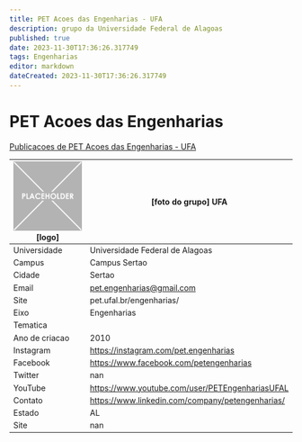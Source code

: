```yaml
---
title: PET Acoes das Engenharias - UFA
description: grupo da Universidade Federal de Alagoas
published: true
date: 2023-11-30T17:36:26.317749
tags: Engenharias
editor: markdown
dateCreated: 2023-11-30T17:36:26.317749
---
```


# PET Acoes das Engenharias

[Publicacoes de PET Acoes das Engenharias - UFA](/atividade/13PETAcoesdasEngenhariasUFA/feed.md)

| ![placeholder.png](/placeholder.png) [logo] | [foto do grupo] UFA         |
| ------------------------------------------- | ------------------------------------------------- |
| Universidade                                | Universidade Federal de Alagoas      |
| Campus                                      | Campus Sertao            |
| Cidade                                      | Sertao             |
| Email                                       | pet.engenharias@gmail.com             |
| Site                                        | pet.ufal.br/engenharias/              |
| Eixo                                        | Engenharias              |
| Tematica                                    |           |
| Ano de criacao                              | 2010        |
| Instagram                                   | https://instagram.com/pet.engenharias         |
| Facebook                                    | https://www.facebook.com/petengenharias          |
| Twitter                                     | nan           |
| YouTube                                     | https://www.youtube.com/user/PETEngenhariasUFAL           |
| Contato                                     | https://www.linkedin.com/company/petengenharias/         |
| Estado                                      |  AL            |
| Site                                        | nan |
